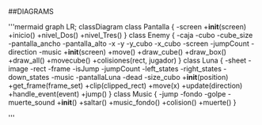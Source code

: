 ##DIAGRAMS

'''mermaid
graph LR;
classDiagram
    class Pantalla {
        -screen
        +__init__(screen)
        +inicio()
        +nivel_Dos()
        +nivel_Tres()
    }
    class Enemy {
        -caja
        -cubo
        -cube_size
        -pantalla_ancho
        -pantalla_alto
        -x
        -y
        -y_cubo
        -x_cubo
        -screen
        -jumpCount
        -direction
        -music
        +__init__(screen)
        +move()
        +draw_cube()
        +draw_box()
        +draw_all()
        +movecube()
        +colisiones(rect, jugador)
    }
    class Luna {
        -sheet
        -image
        -rect
        -frame
        -isJump
        -jumpCount
        -left_states
        -right_states
        -down_states
        -music
        -pantallaLuna
        -dead
        -size_cubo
        +__init__(position)
        +get_frame(frame_set)
        +clip(clipped_rect)
        +move(x)
        +update(direction)
        +handle_event(event)
        +jump()
    }
    class Music {
        -jump
        -fondo
        -golpe
        -muerte_sound
        +__init__()
        +saltar()
        +music_fondo()
        +colision()
        +muerte()
    }


'''
